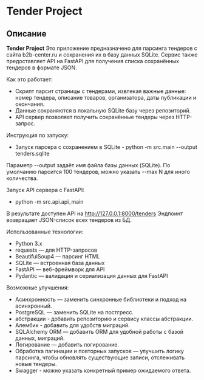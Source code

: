 # Tender Project

## Описание

**Tender Project** Это приложение предназначено для парсинга тендеров с сайта b2b-center.ru и сохранения их в базу данных SQLite. Сервис также предоставляет API на FastAPI для получения списка сохранённых тендеров в формате JSON.

Как это работает:

 - Скрипт парсит страницы с тендерами, извлекая важные данные: номер тендера, описание товаров, организатора, даты публикации и окончания.
 - Данные сохраняются в локальную SQLite базу через репозиторий.
 - API сервер позволяет получить сохранённые тендеры через HTTP-запрос.

Инструкция по запуску:

 - Запуск парсера с сохранением в SQLite - python -m src.main --output tenders.sqlite

Параметр --output задаёт имя файла базы данных (SQLite).
По умолчанию парсится 100 тендеров, можно указать --max N для иного количества.

Запуск API сервера с FastAPI:

 - python -m src.api.api_main
   
В результате доступен API на http://127.0.0.1:8000/tenders
Эндпоинт возвращает JSON-список всех тендеров из БД.

Использованные технологии:

 - Python 3.x
 - requests — для HTTP-запросов
 - BeautifulSoup4 — парсинг HTML
 - SQLite — встроенная база данных
 - FastAPI — веб-фреймворк для API
 - Pydantic — валидация и сериализация данных для FastAPI

Возможные улучшения:

 - Асинхронность — заменить синхронные библиотеки и подход на асинхронный.
 - PostgreSQL — заменить SQLite на постгресс.
 - абстракции - добавить репозиторию и сервису классы абстракции.
 - Алембик - добавить для удобств миграций.
 - SQLAlchemy ORM — добавить ORM для удобной работы с базой данных, миграций.
 - Логирование — добавить логирование.
 - Обработка пагинации и повторных запусков — улучшить логику парсинга, чтобы обновлять существующие записи, отслеживать новые тендеры.
 - Swagger - можно указать конкретный пример ожидаемого ответа.
